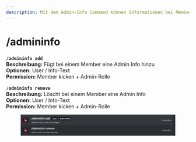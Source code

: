 ```yaml
---
description: Mit dem Admin-Info Command können Informationen bei Membern hinterlegt werden.
---
```


# /admininfo

**`/admininfo add`**\
**Beschreibung:** Fügt bei einem Member eine Admin Info hinzu\
**Optionen:** User / Info-Text\
**Permission:** Member kicken + Admin-Rolle

**`/admininfo remove`**\
**Beschreibung:** Löscht bei einem Member eine Admin Info\
**Optionen:** User / Info-Text\
**Permission:** Member kicken + Admin-Rolle

<div align="left">

<figure><img src="../../.gitbook/assets/image (20).png" alt=""><figcaption></figcaption></figure>

</div>
